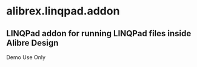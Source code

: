 # alibrex.linqpad.addon
## LINQPad addon for running LINQPad files inside Alibre Design
Demo Use Only
